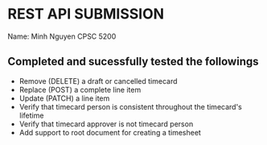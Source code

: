 # REST API SUBMISSION

Name: Minh Nguyen
CPSC 5200

## Completed and sucessfully tested the followings

* Remove (DELETE) a draft or cancelled timecard
* Replace (POST) a complete line item
* Update (PATCH) a line item
* Verify that timecard person is consistent throughout the timecard's lifetime
* Verify that timecard approver is not timecard person
* Add support to root document for creating a timesheet



